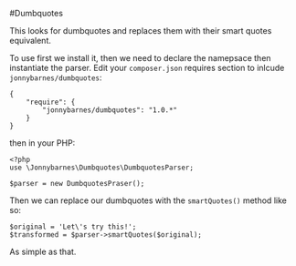 #Dumbquotes

This looks for dumbquotes and replaces them with their smart quotes equivalent.

To use first we install it, then we need to declare the namepsace then instantiate the parser.
Edit your `composer.json` requires section to inlcude `jonnybarnes/dumbquotes`:

    {
        "require": {
            "jonnybarnes/dumbquotes": "1.0.*"
        }
    }

then in your PHP:

    <?php
    use \Jonnybarnes\Dumbquotes\DumbquotesParser;

    $parser = new DumbquotesPraser();

Then we can replace our dumbquotes with the `smartQuotes()` method like so:

    $original = 'Let\'s try this!';
    $transformed = $parser->smartQuotes($original);

As simple as that.
